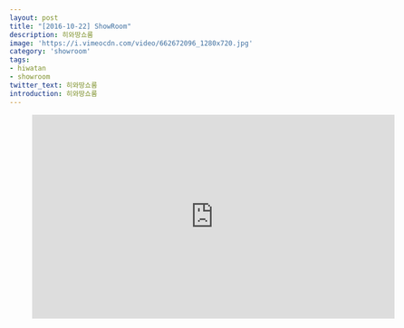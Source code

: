 ```yaml
---
layout: post
title: "[2016-10-22] ShowRoom"
description: 히와땅쇼룸
image: 'https://i.vimeocdn.com/video/662672096_1280x720.jpg'
category: 'showroom'
tags:
- hiwatan
- showroom
twitter_text: 히와땅쇼룸
introduction: 히와땅쇼룸
---
```

<figure class="video_container">
<iframe src="https://player.vimeo.com/video/239644000" width="640" height="360" frameborder="0" webkitallowfullscreen mozallowfullscreen allowfullscreen></iframe>
</figure>
